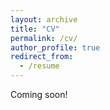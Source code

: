 ```yaml
---
layout: archive
title: "CV"
permalink: /cv/
author_profile: true
redirect_from:
  - /resume
---
```

Coming soon!